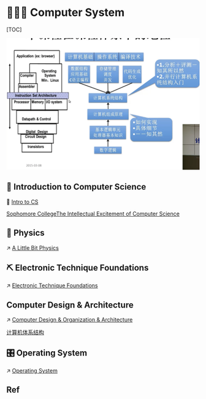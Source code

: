 # 👷🏾‍♂️ Computer System

[TOC]



![](../../../Assets/Pics/Screenshot%202022-11-13%20at%201.55.36%20PM.png)

## 🚪 Introduction to Computer Science
🔗 [Intro to CS](../../🗺%20CS_Overview/💋%20Intro%20to%20CS/Intro%20to%20CS.md)

[Sophomore CollegeThe Intellectual Excitement of Computer Science](https://cs.stanford.edu/people/eroberts/courses/soco/)



## 🍎 Physics

↗ [A Little Bit Physics](Electronic%20Technique%20Foundations/📌%20A%20Little%20Bit%20Physics/A%20Little%20Bit%20Physics.md)


## ⛏ Electronic Technique Foundations

↗ [Electronic Technique Foundations](Electronic%20Technique%20Foundations/Electronic%20Technique%20Foundations.md)


## Computer Design & Architecture

↗ [Computer Design & Organization & Architecture](Computer%20Design%20&%20Organization%20&%20Architecture/Computer%20Design%20&%20Organization%20&%20Architecture.md)

[计算机体系结构](https://foxsen.github.io/archbase/)



## 🎛️ Operating System

↗ [Operating System](Operating%20System/Operating%20System.md)



## Ref